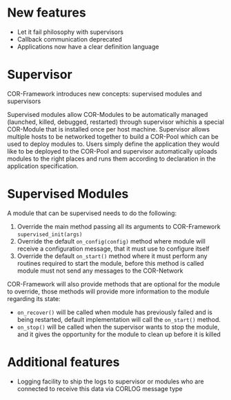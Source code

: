 # New features
* Let it fail philosophy with supervisors
* Callback communication deprecated
* Applications now have a clear definition language

# Supervisor
COR-Framework introduces new concepts: supervised modules and supervisors

Supervised modules allow COR-Modules to be automatically managed (launched, killed, debugged, restarted) through supervisor whichis a special COR-Module that is installed once per host machine. Supervisor allows multiple hosts to be networked together to build a COR-Pool which can be used to deploy modules to. Users simply define the application they would like to be deployed to the COR-Pool and supervisor automatically uploads modules to the right places and runs them according to declaration in the application specification.

# Supervised Modules
A module that can be supervised needs to do the following:

1. Override the main method passing all its arguments to COR-Framework 
`supervised_init(args)`
2. Override the default `on_config(config)` method where module will receive a configuration message, that it must use to configure itself
3. Override the default `on_start()` method where it must perform any routines required to start the module, before this method is called module must not send any messages to the COR-Network

COR-Framework will also provide methods that are optional for the module to override, those methods will provide more information to the module regarding its state:
* `on_recover()` will be called when module has previously failed and is being restarted, default implementation will call the `on_start()` method.
* `on_stop()` will be called when the supervisor wants to stop the module, and it gives the opportunity for the module to clean up before it is killed

# Additional features
* Logging facility to ship the logs to supervisor or modules who are connected to receive this data via CORLOG message type

